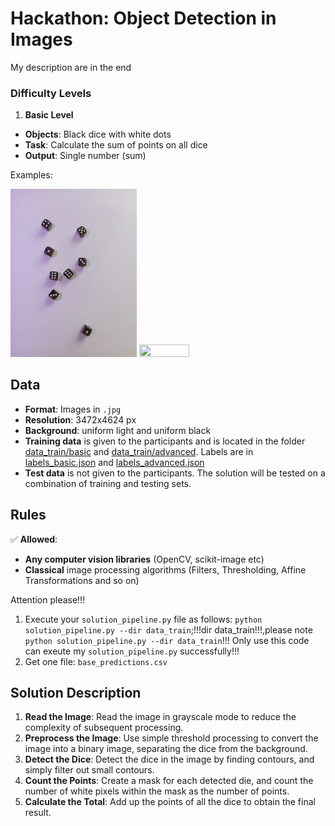 # Hackathon: Object Detection in Images
My description are in the end

### Difficulty Levels
1. **Basic Level**
- **Objects**: Black dice with white dots
- **Task**: Calculate the sum of points on all dice
- **Output**: Single number (sum)

Examples: 
<p float="center">
<img src="data_train/basic/1.jpg" width="40%" height="40%"/>
<img src="data_train/basic/15.jpg" width="40%" height="40%"/>
</p>

## Data
- **Format**: Images in `.jpg`
- **Resolution**: 3472x4624 px
- **Background**: uniform light and uniform black
- **Training data** is given to the participants and is located in the folder [data_train/basic](data_train/basic) and [data_train/advanced](data_train/advanced). Labels are in [labels_basic.json](data_train\labels_basic.json) and [labels_advanced.json](data_train\labels_advanced.json)
- **Test data** is not given to the participants. The solution will be tested on a combination of training and testing sets.

## Rules
✅ **Allowed**:
- **Any computer vision libraries** (OpenCV, scikit-image etc)
- **Classical** image processing algorithms (Filters, Thresholding, Affine Transformations and so on)

Attention please!!!
1. Execute your `solution_pipeline.py` file as follows: `python solution_pipeline.py --dir data_train`;!!!dir data_train!!!,please note `python solution_pipeline.py --dir data_train`!!!
Only use this code can exeute my `solution_pipeline.py` successfully!!!
2. Get one file: `base_predictions.csv`

## Solution Description
1. **Read the Image**: Read the image in grayscale mode to reduce the complexity of subsequent processing.
2. **Preprocess the Image**: Use simple threshold processing to convert the image into a binary image, separating the dice from the background.
3. **Detect the Dice**: Detect the dice in the image by finding contours, and simply filter out small contours.
4. **Count the Points**: Create a mask for each detected die, and count the number of white pixels within the mask as the number of points.
5. **Calculate the Total**: Add up the points of all the dice to obtain the final result.